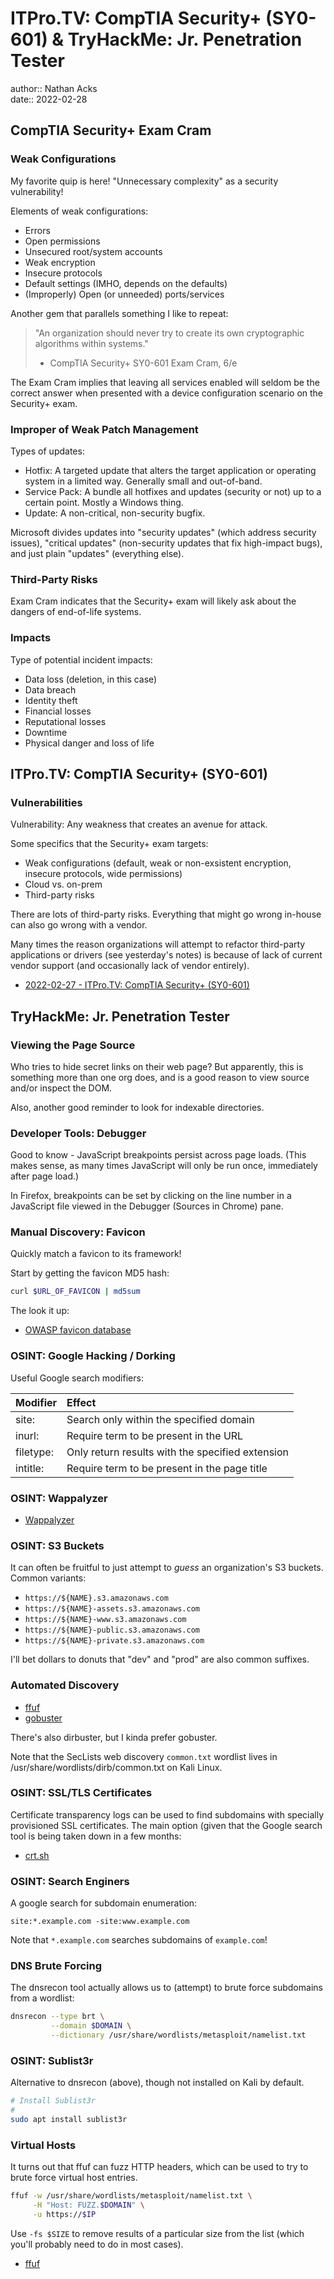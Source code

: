# ITPro.TV: CompTIA Security+ (SY0-601) & TryHackMe: Jr. Penetration Tester

author:: Nathan Acks  
date:: 2022-02-28

## CompTIA Security+ Exam Cram

### Weak Configurations

My favorite quip is here! "Unnecessary complexity" as a security vulnerability!

Elements of weak configurations:

* Errors
* Open permissions
* Unsecured root/system accounts
* Weak encryption
* Insecure protocols
* Default settings (IMHO, depends on the defaults)
* (Improperly) Open (or unneeded) ports/services

Another gem that parallels something I like to repeat:

> "An organization should never try to create its own cryptographic algorithms within systems."
> 
> - CompTIA Security+ SY0-601 Exam Cram, 6/e

The Exam Cram implies that leaving all services enabled will seldom be the correct answer when presented with a device configuration scenario on the Security+ exam.

### Improper of Weak Patch Management

Types of updates:

* Hotfix: A targeted update that alters the target application or operating system in a limited way. Generally small and out-of-band.
* Service Pack: A bundle all hotfixes and updates (security or not) up to a certain point. Mostly a Windows thing.
* Update: A non-critical, non-security bugfix.

Microsoft divides updates into "security updates" (which address security issues), "critical updates" (non-security updates that fix high-impact bugs), and just plain "updates" (everything else).

### Third-Party Risks

Exam Cram indicates that the Security+ exam will likely ask about the dangers of end-of-life systems.

### Impacts

Type of potential incident impacts:

* Data loss (deletion, in this case)
* Data breach
* Identity theft
* Financial losses
* Reputational losses
* Downtime
* Physical danger and loss of life

## ITPro.TV: CompTIA Security+ (SY0-601)

### Vulnerabilities

Vulnerability: Any weakness that creates an avenue for attack.

Some specifics that the Security+ exam targets:

* Weak configurations (default, weak or non-exsistent encryption, insecure protocols, wide permissions)
* Cloud vs. on-prem
* Third-party risks

There are lots of third-party risks. Everything that might go wrong in-house can also go wrong with a vendor.

Many times the reason organizations will attempt to refactor third-party applications or drivers (see yesterday's notes) is because of lack of current vendor support (and occasionally lack of vendor entirely).

* [2022-02-27 - ITPro.TV: CompTIA Security+ (SY0-601)](2022-02-27-itprotv-comptia-security-plus.md)

## TryHackMe: Jr. Penetration Tester

### Viewing the Page Source

Who tries to hide secret links on their web page? But apparently, this is something more than one org does, and is a good reason to view source and/or inspect the DOM.

Also, another good reminder to look for indexable directories.

### Developer Tools: Debugger

Good to know - JavaScript breakpoints persist across page loads. (This makes sense, as many times JavaScript will only be run once, immediately after page load.)

In Firefox, breakpoints can be set by clicking on the line number in a JavaScript file viewed in the Debugger (Sources in Chrome) pane.

### Manual Discovery: Favicon

Quickly match a favicon to its framework!

Start by getting the favicon MD5 hash:

```bash
curl $URL_OF_FAVICON | md5sum
```

The look it up:

* [OWASP favicon database](https://wiki.owasp.org/index.php/OWASP_favicon_database)

### OSINT: Google Hacking / Dorking

Useful Google search modifiers:

| Modifier  | Effect                                           |
|:--------- |:------------------------------------------------ |
| site:     | Search only within the specified domain          |
| inurl:    | Require term to be present in the URL            |
| filetype: | Only return results with the specified extension |
| intitle:  | Require term to be present in the page title     |

### OSINT: Wappalyzer

* [Wappalyzer](https://www.wappalyzer.com/)

### OSINT: S3 Buckets

It can often be fruitful to just attempt to *guess* an organization's S3 buckets. Common variants:

* `https://${NAME}.s3.amazonaws.com`
* `https://${NAME}-assets.s3.amazonaws.com`
* `https://${NAME}-www.s3.amazonaws.com`
* `https://${NAME}-public.s3.amazonaws.com`
* `https://${NAME}-private.s3.amazonaws.com`

I'll bet dollars to donuts that "dev" and "prod" are also common suffixes.

### Automated Discovery

* [ffuf](../notes/ffuf.md)
* [gobuster](../notes/gobuster.md)

There's also dirbuster, but I kinda prefer gobuster.

Note that the SecLists web discovery `common.txt` wordlist lives in /usr/share/wordlists/dirb/common.txt on Kali Linux.

### OSINT: SSL/TLS Certificates

Certificate transparency logs can be used to find subdomains with specially provisioned SSL certificates. The main option (given that the Google search tool is being taken down in a few months:

* [crt.sh](https://crt.sh/)

### OSINT: Search Enginers

A google search for subdomain enumeration:

```text
site:*.example.com -site:www.example.com
```

Note that `*.example.com` searches subdomains of `example.com`!

### DNS Brute Forcing

The dnsrecon tool actually allows us to (attempt) to brute force subdomains from a wordlist:

```bash
dnsrecon --type brt \
         --domain $DOMAIN \
         --dictionary /usr/share/wordlists/metasploit/namelist.txt
```

### OSINT: Sublist3r

Alternative to dnsrecon (above), though not installed on Kali by default.

```bash
# Install Sublist3r
#
sudo apt install sublist3r
```

### Virtual Hosts

It turns out that ffuf can fuzz HTTP headers, which can be used to try to brute force virtual host entries.

```bash
ffuf -w /usr/share/wordlists/metasploit/namelist.txt \
     -H "Host: FUZZ.$DOMAIN" \
     -u https://$IP
```

Use `-fs $SIZE` to remove results of a particular size from the list (which you'll probably need to do in most cases).

* [ffuf](../notes/ffuf.md)
